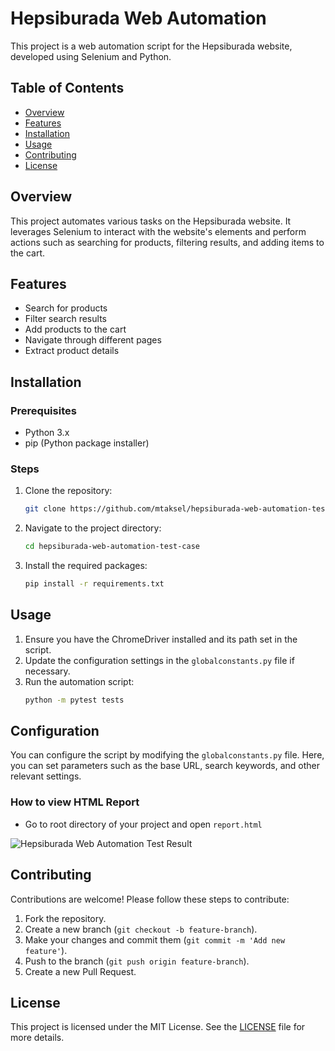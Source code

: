 # Hepsiburada Web Automation

This project is a web automation script for the Hepsiburada website, developed using Selenium and Python.

## Table of Contents

- [Overview](#overview)
- [Features](#features)
- [Installation](#installation)
- [Usage](#usage)
- [Contributing](#contributing)
- [License](#license)

## Overview

This project automates various tasks on the Hepsiburada website. It leverages Selenium to interact with the website's elements and perform actions such as searching for products, filtering results, and adding items to the cart.

## Features

- Search for products
- Filter search results
- Add products to the cart
- Navigate through different pages
- Extract product details

## Installation

### Prerequisites

- Python 3.x
- pip (Python package installer)

### Steps

1. Clone the repository:
    ```bash
    git clone https://github.com/mtaksel/hepsiburada-web-automation-test-case.git
    ```
2. Navigate to the project directory:
    ```bash
    cd hepsiburada-web-automation-test-case
    ```
3. Install the required packages:
    ```bash
    pip install -r requirements.txt
    ```

## Usage

1. Ensure you have the ChromeDriver installed and its path set in the script.
2. Update the configuration settings in the `globalconstants.py` file if necessary.
3. Run the automation script:
    ```bash
    python -m pytest tests
    ```

## Configuration

You can configure the script by modifying the `globalconstants.py` file. Here, you can set parameters such as the base URL, search keywords, and other relevant settings.

### How to view HTML Report
* Go to root directory of your project and open `report.html`

![Hepsiburada Web Automation Test Result](./images/test_report.png?raw=true "Hepsiburada Web Automation HTML Test Report")

## Contributing

Contributions are welcome! Please follow these steps to contribute:

1. Fork the repository.
2. Create a new branch (`git checkout -b feature-branch`).
3. Make your changes and commit them (`git commit -m 'Add new feature'`).
4. Push to the branch (`git push origin feature-branch`).
5. Create a new Pull Request.

## License

This project is licensed under the MIT License. See the [LICENSE](LICENSE) file for more details.
